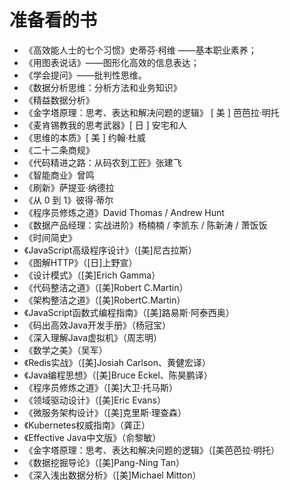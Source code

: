 # 准备看的书

- 《高效能人士的七个习惯》史蒂芬·柯维 ——基本职业素养；
- 《用图表说话》——图形化高效的信息表达；
- 《学会提问》——批判性思维。
- 《数据分析思维：分析方法和业务知识》
- 《精益数据分析》
- 《金字塔原理：思考、表达和解决问题的逻辑》 [ 美 ] 芭芭拉·明托 
- 《麦肯锡教我的思考武器》[ 日 ] 安宅和人
- 《思维的本质》[ 美 ] 约翰·杜威
- 《二十二条商规》
- 《代码精进之路：从码农到工匠》张建飞
- 《智能商业》曾鸣
- 《刷新》萨提亚·纳德拉
- 《从 0 到 1》彼得·蒂尔
- 《程序员修炼之道》David Thomas / Andrew Hunt
- 《数据产品经理：实战进阶》杨楠楠 / 李凯东 / 陈新涛 / 萧饭饭
- 《时间简史》
- 《JavaScript高级程序设计》（[美]尼古拉斯）
- 《图解HTTP》（[日]上野宣）
- 《设计模式》（[美]Erich Gamma）
- 《代码整洁之道》（[美]Robert C.Martin）
- 《架构整洁之道》（[美]RobertC.Martin）
- 《JavaScript函数式编程指南》（[美]路易斯·阿泰西奥）
- 《码出高效Java开发手册》（杨冠宝）
- 《深入理解Java虚拟机》（周志明）
- 《数学之美》（吴军）
- 《Redis实战》（[美]Josiah Carlson、黄健宏译）
- 《Java编程思想》（[美]Bruce Eckel、陈昊鹏译）
- 《程序员修炼之道》（[美]大卫·托马斯）
- 《领域驱动设计》（[美]Eric Evans）
- 《微服务架构设计》（[美]克里斯·理查森）
- 《Kubernetes权威指南》（龚正）
- 《Effective Java中文版》（俞黎敏）
- 《金字塔原理：思考、表达和解决问题的逻辑》（[美芭芭拉·明托）
- 《数据挖掘导论》（[美]Pang-Ning Tan）
- 《深入浅出数据分析》（[美]Michael Mitton）
